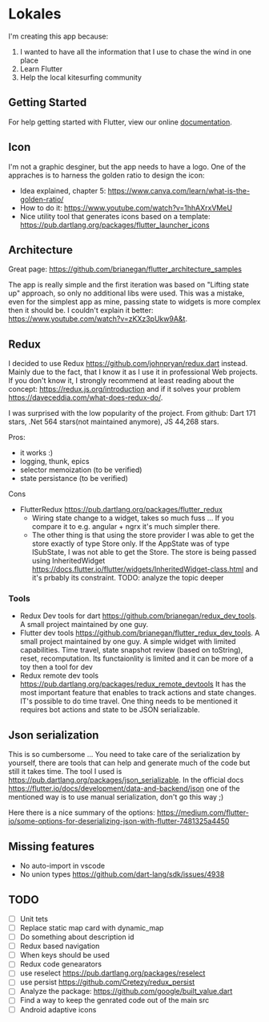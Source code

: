 # Lokales

I'm creating this app because:
1. I wanted to have all the information that I use to chase the wind in one place
2. Learn Flutter
3. Help the local kitesurfing community

## Getting Started

For help getting started with Flutter, view our online
[documentation](https://flutter.io/).

## Icon
I'm not a graphic desginer, but the app needs to have a logo. One of the appraches is to harness the golden ratio to design the icon:
* Idea explained, chapter 5: https://www.canva.com/learn/what-is-the-golden-ratio/
* How to do it: https://www.youtube.com/watch?v=1hhAXrxVMeU
* Nice utility tool that generates icons based on a template: https://pub.dartlang.org/packages/flutter_launcher_icons

## Architecture
Great page: https://github.com/brianegan/flutter_architecture_samples

The app is really simple and the first iteration was based on "Lifting state up" approach,
so only no additional libs were used. This was a mistake, even for the simplest app as mine, 
passing state to widgets is more complex then it should be. I couldn't explain it better: https://www.youtube.com/watch?v=zKXz3pUkw9A&t.

## Redux
I decided to use Redux https://github.com/johnpryan/redux.dart instead. Mainly due to the fact, that I know it as I use it in professional Web projects. If you don't know it, I strongly recommend at least reading about the concept: https://redux.js.org/introduction and if it solves your problem https://daveceddia.com/what-does-redux-do/.

I was surprised with the low popularity of the project. From github: Dart 171 stars, .Net 564 stars(not maintained anymore), JS 44,268 stars. 

Pros:
* it works :)
* logging, thunk, epics
* selector memoization (to be verified)
* state persistance (to be verified)

Cons
* FlutterRedux https://pub.dartlang.org/packages/flutter_redux 
  * Wiring state change to a widget, takes so much fuss ... If you compare it to e.g. angular + ngrx it's much simpler there. 
  * The other thing is that using the store provider I was able to get the store exactly of type Store<AppState> only. If the AppState was of type ISubState, I was not able to get the Store<ISubState>. The store is being passed using InheritedWidget https://docs.flutter.io/flutter/widgets/InheritedWidget-class.html and it's prbably its constraint.
TODO: analyze the topic deeper


### Tools
* Redux Dev tools for dart https://github.com/brianegan/redux_dev_tools. A small project maintained by one guy.
* Flutter dev tools https://github.com/brianegan/flutter_redux_dev_tools. A small project maintained by one guy. A simple widget with limited capabilities. Time travel, state snapshot review (based on toString), reset, recomputation. Its functaionlity is limited and it can be more of a toy then a tool for dev
* Redux remote dev tools https://pub.dartlang.org/packages/redux_remote_devtools It has the most important feature that enables to track actions and state changes. IT's possible to do time travel. One thing needs to be mentioned it requires bot actions and state to be JSON serializable. 

## Json serialization
This is so cumbersome ... You need to take care of the serialization by yourself, there are tools that can help and generate much of the code but still it takes time. The tool I used is https://pub.dartlang.org/packages/json_serializable. In the official docs https://flutter.io/docs/development/data-and-backend/json one of the mentioned way is to use manual serialization, don't go this way ;)

Here there is a nice summary of the options: https://medium.com/flutter-io/some-options-for-deserializing-json-with-flutter-7481325a4450

## Missing features

* No auto-import in vscode
* No union types https://github.com/dart-lang/sdk/issues/4938

## TODO
- [ ] Unit tets
- [ ] Replace static map card with dynamic_map
- [ ] Do something about description id
- [ ] Redux based navigation
- [ ] When keys should be used 
- [ ] Redux code genearators
- [ ] use reselect https://pub.dartlang.org/packages/reselect
- [ ] use persist https://github.com/Cretezy/redux_persist
- [ ] Analyze the package: https://github.com/google/built_value.dart
- [ ] Find a way to keep the genrated code out of the main src
- [ ] Android adaptive icons